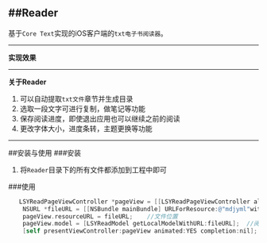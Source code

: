##Reader
---
基于`Core Text`实现的iOS客户端的`txt电子书阅读器`。

---
**实现效果**</br>

---

**关于Reader**</br>

1. 可以自动提取`txt文件`章节并生成目录
2. 选取一段文字可进行复制，做笔记等功能
3. 保存阅读进度，即使退出应用也可以继续之前的阅读
4. 更改字体大小，进度条转，主题更换等功能

---

##安装与使用
###安装
1. 将`Reader`目录下的所有文件都添加到工程中即可

###使用
```objective-c
   LSYReadPageViewController *pageView = [[LSYReadPageViewController alloc] init];
    NSURL *fileURL = [[NSBundle mainBundle] URLForResource:@"mdjyml"withExtension:@"txt"];
    pageView.resourceURL = fileURL;    //文件位置
    pageView.model = [LSYReadModel getLocalModelWithURL:fileURL];  //阅读模型
    [self presentViewController:pageView animated:YES completion:nil];
```

